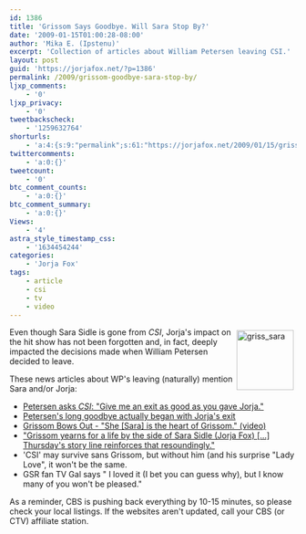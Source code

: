 ```yaml
---
id: 1386
title: 'Grissom Says Goodbye. Will Sara Stop By?'
date: '2009-01-15T01:00:28-08:00'
author: 'Mika E. (Ipstenu)'
excerpt: 'Collection of articles about William Petersen leaving CSI.'
layout: post
guid: 'https://jorjafox.net/?p=1386'
permalink: /2009/grissom-goodbye-sara-stop-by/
ljxp_comments:
    - '0'
ljxp_privacy:
    - '0'
tweetbackscheck:
    - '1259632764'
shorturls:
    - 'a:4:{s:9:"permalink";s:61:"https://jorjafox.net/2009/01/15/grissom-goodbye-sara-stop-by/";s:7:"tinyurl";s:25:"http://tinyurl.com/nqyhka";s:4:"isgd";s:18:"http://is.gd/53AQy";s:5:"bitly";s:20:"http://bit.ly/68Tmqo";}'
twittercomments:
    - 'a:0:{}'
tweetcount:
    - '0'
btc_comment_counts:
    - 'a:0:{}'
btc_comment_summary:
    - 'a:0:{}'
Views:
    - '4'
astra_style_timestamp_css:
    - '1634454244'
categories:
    - 'Jorja Fox'
tags:
    - article
    - csi
    - tv
    - video
---
```


<img src="//static.jorjafox.net/wordpress/2009/01/griss_sara.jpg" alt="griss_sara" title="griss_sara" width="100" height="105"  style="float:right;margin:5px;" /> Even though Sara Sidle is gone from <em>CSI</em>, Jorja's impact on the hit show has not been forgotten and, in fact, deeply impacted the decisions made when William Petersen decided to leave.

These news articles about WP's leaving (naturally) mention Sara and/or Jorja:
<ul>
	<li><a href="http://blogs.orlandosentinel.com/entertainment_tv_tvblog/2009/01/los-angeles---5.html">Petersen asks <em>CSI</em>: "Give me an exit as good as you gave Jorja." </a></li>
	<li><a href="http://edition.cnn.com/2009/SHOWBIZ/TV/01/13/ew.petersen/">Petersen's long goodbye actually began with Jorja's exit</a></li>
	<li><a href="http://www.youtube.com/watch?v=kOR7CZKW4J8">Grissom Bows Out - "She [Sara] is the heart of Grissom." (video)</a></li>
	<li><a href="http://www.popmatters.com/pm/article/69049-csi-crime-scene-investigation-airing-thursday-on-cbs/">"Grissom yearns for a life by the side of Sara Sidle (Jorja Fox) [...] Thursday's story line reinforces that resoundingly."</a>
	</li><li>'CSI' may survive sans Grissom, but without him (and his surprise "Lady Love", it won't be the same.</li>
	<li>GSR fan TV Gal says " I loved it (I bet you can guess why), but I know many of you won't be pleased."</li>
</ul>

As a reminder, CBS is pushing back everything by 10-15 minutes, so please check your local listings. If the websites aren't updated, call your CBS (or CTV) affiliate station. 